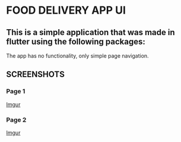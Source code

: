 # FOOD DELIVERY APP UI

This is a simple application that was made in flutter using the following packages:
-

The app has no functionality, only simple page navigation.

## SCREENSHOTS

### Page 1
[Imgur](https://i.imgur.com/aHiOa2g.jpg)

### Page 2
[Imgur](https://i.imgur.com/U0lzD7V.jpg)
